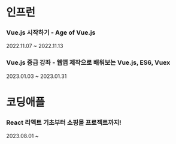 # 인프런

### Vue.js 시작하기 - Age of Vue.js

2022.11.07 ~ 2022.11.13

### Vue.js 중급 강좌 - 웹앱 제작으로 배워보는 Vue.js, ES6, Vuex

2023.01.03 ~ 2023.01.31

# 코딩애플
### React 리액트 기초부터 쇼핑몰 프로젝트까지!

2023.08.01 ~ 